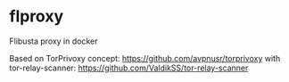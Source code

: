 # flproxy
Flibusta proxy in docker

Based on TorPrivoxy concept:
https://github.com/avpnusr/torprivoxy
with tor-relay-scanner:
https://github.com/ValdikSS/tor-relay-scanner
